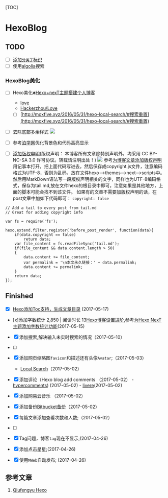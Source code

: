 [TOC]

# HexoBlog

## TODO

- [ ]  [添加`分类于`标识](http://blog.junyu.io/posts/0010-hexo-learn-from-Never-yu.html#outline)
- [ ] 使用[algolia](https://www.algolia.com/apps/6V4V7RXQEC/dashboard)搜索

### HexoBlog美化 
- [ ] Hexo美化♣️[Hexo+nexT主题搭建个人博客
](http://www.wuxubj.cn/2016/08/Hexo-nexT-build-personal-blog/) 
    - [love](http://www.wuxubj.cn/mylove/)  
    - [Hackerzhou/Love](http://hackerzhou.me/ex_love/)  
    - [ ] [http://moxfive.xyz/2016/05/31/hexo-local-search/#搜索重置](http://moxfive.xyz/2016/05/31/hexo-local-search/#搜索重置)

- [ ] 去除底部多余样式
![](http://oc98nass3.bkt.clouddn.com/14938557402763.jpg)

- [ ] 参考[泊学网](https://boxueio.com/series/ios-101/ebook/110)优化背景色和代码高亮显示

- [ ] [添加版权申明](https://creativecommons.org/licenses/by-nc-sa/3.0/)(版权声明： 本博客所有文章除特别声明外，均采用 CC BY-NC-SA 3.0   许可协议。转载请注明出处！)
![](http://oc98nass3.bkt.clouddn.com/2017-05-15-14948183164436.jpg)
参考[为博客文章添加版权声明](http://qimingyu.com/2016/06/05/%E4%B8%BA%E5%8D%9A%E5%AE%A2%E6%96%87%E7%AB%A0%E6%B7%BB%E5%8A%A0%E7%89%88%E6%9D%83%E5%A3%B0%E6%98%8E/)
用记事本打开，把上面代码写进去，然后保存成copyright.js文件，注意编码格式为UTF-8，否则为乱码，放在文件hexo–>themes–>next–>scripts中。
然后用MarkDown语法写一段版权声明相关的文字，同样也为UTF-8编码格式，保存为tail.md,放在文件hexo的根目录中即可，注意如果是其他地方，上面的脚本可能会找不到该文件。
如果有的文章不需要加版权声明的话，在post文章中加如下代码即可：
`copyright: false`

```
// Add a tail to every post from tail.md
// Great for adding copyright info

var fs = require('fs');

hexo.extend.filter.register('before_post_render', function(data){
    if(data.copyright == false) 
		return data;
    var file_content = fs.readFileSync('tail.md');
    if(file_content && data.content.length > 50) 
    {
        data.content += file_content;
        var permalink = '\n本文永久链接：' + data.permalink;
        data.content += permalink;
    }
    return data;
});
```

## Finished

 - [x] [Hexo添加Toc支持，生成文章目录](https://imys.net/20150514/hexo-toc.html) (2017-05-17)

- [x]添加字数统计 2,850 |  阅读时长 13[Hexo博客设置进阶](http://blog.junyu.io/posts/0010-hexo-learn-from-Never-yu.html#outline),参考[为Hexo NexT主题添加字数统计功能](https://eason-yang.com/2016/11/05/add-word-count-to-hexo-next/)(2017-05-15)
[](https://imys.net/20150514/hexo-toc.html)

- [x] 添加搜索,解决输入未实时搜索的情况（2017-05-10）
- [ ] 
- [x] 添加网页缩略图`favicon`和描述还有头像`Avatar`;（2017-05-03）
     - [Local Search](http://theme-next.iissnan.com/third-party-services.html#local-search)（2017-05-02）

- [x] 添加评论（Hexo blog add comments （2017-05-02）
       - [hypercomments](http://admin.hypercomments.com/comments/approve/90397)) (2017-05-02)
       - [livere](https://livere.com/insight/managereply/period)(2017-05-02)

- [x] 添加网易云音乐 （2017-05-02）
- [x] 添加备份[Bitbucket备份](https://bitbucket.org/MichaelMaoMao/myblog)（2017-05-02）
- [x] 每篇文章添加查看次数和人数;（2017-05-02）
- [ ] 
- [x] Tag问题，博客`tag`现在不显示;(2017-04-26)
- [x] 添加点击星星;(2017-04-26)
- [x] 使用`MWeb`自动发布; (2017-04-26)

## 参考文章

1. [Qiufengyu Hexo](https://qiufengyu.github.io/tags/hexo/)


